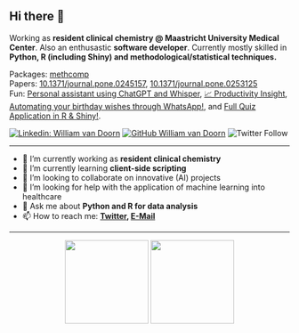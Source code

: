 ## Hi there 👋

Working as **resident clinical chemistry @ Maastricht University Medical Center**.
Also an enthusastic **software developer**.
Currently mostly skilled in **Python, R (including Shiny) and methodological/statistical techniques.**


Packages: [methcomp](https://github.com/wptmdoorn/methcomp)  
Papers: [10.1371/journal.pone.0245157](https://github.com/wptmdoorn/sepsis_versus_machinelearning), [10.1371/journal.pone.0253125](https://github.com/wptmdoorn/glucose_machine_learning)  
Fun: [Personal assistant using ChatGPT and Whisper](https://github.com/wptmdoorn/personal-chatgpt-whisper), [📈 Productivity Insight](https://github.com/wptmdoorn/productivity_insight), [Automating your birthday wishes through WhatsApp!](https://github.com/wptmdoorn/birthday_whatsapp_automation), and [Full Quiz Application in R & Shiny!](https://github.com/wptmdoorn/kc_quiz_app).

[![Linkedin: William van Doorn](https://img.shields.io/badge/-Doorn-blue?style=flat-square&logo=Linkedin&logoColor=white&link=https://www.linkedin.com/in/william-van-doorn/)](https://www.linkedin.com/in/william-van-doorn/)
[![GitHub William van Doorn](https://img.shields.io/github/followers/wptmdoorn?label=follow&style=social)](https://github.com/wptmdoorn)
![Twitter Follow](https://img.shields.io/twitter/follow/DoornWilliam?style=social)

---

- 🔭 I’m currently working as **resident clinical chemistry**
- 🌱 I’m currently learning **client-side scripting**
- 👯 I’m looking to collaborate on innovative (AI) projects
- 🤔 I’m looking for help with the application of machine learning into healthcare
- 💬 Ask me about **Python and R for data analysis**
- 📫 How to reach me:
  **[Twitter](https://twitter.com/DoornWilliam), [E-Mail](mailto:wptmdoorn@gmail.com)**
  
---

<p align="center">
<img height="150em" src="https://github-readme-stats.vercel.app/api?username=wptmdoorn&theme=dark&count_private=true&show_icons=true" align = "center"/>
<img height="150em" src="https://github-readme-stats.vercel.app/api/top-langs?username=wptmdoorn&theme=dark&show_icons=true&locale=en&layout=compact" align = "center"/>
</p>
